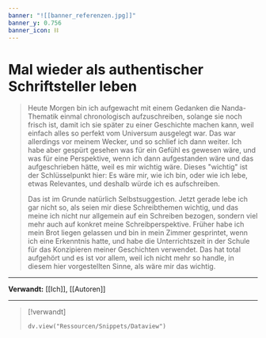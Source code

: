 ```yaml
---
banner: "![[banner_referenzen.jpg]]"
banner_y: 0.756
banner_icon: ⛓️
---
```


# Mal wieder als authentischer Schriftsteller leben

> Heute Morgen bin ich aufgewacht mit einem Gedanken die Nanda-Thematik einmal chronologisch aufzuschreiben, solange sie noch frisch ist, damit ich sie später zu einer Geschichte machen kann, weil einfach alles so perfekt vom Universum ausgelegt war. Das war allerdings vor meinem Wecker, und so schlief ich dann weiter. Ich habe aber gespürt gesehen was für ein Gefühl es gewesen wäre, und was für eine Perspektive, wenn ich dann aufgestanden wäre und das aufgeschrieben hätte, weil es mir wichtig wäre. Dieses "wichtig" ist der Schlüsselpunkt hier: Es wäre mir, wie ich bin, oder wie ich lebe, etwas Relevantes, und deshalb würde ich es aufschreiben.
> 
> Das ist im Grunde natürlich Selbstsuggestion. Jetzt gerade lebe ich gar nicht so, als seien mir diese Schreibthemen wichtig, und das meine ich nicht nur allgemein auf ein Schreiben bezogen, sondern viel mehr auch auf konkret meine Schreibperspektive. Früher habe ich mein Brot liegen gelassen und bin in mein Zimmer gesprintet, wenn ich eine Erkenntnis hatte, und habe die Unterrichtszeit in der Schule für das Konzipieren meiner Geschichten verwendet. Das hat total aufgehört und es ist vor allem, weil ich nicht mehr so handle, in diesem hier vorgestellten Sinne, als wäre mir das wichtig.

---

**Verwandt:** [[Ich]], [[Autoren]]

---

> [!verwandt]
> ```dataviewjs
> dv.view("Ressourcen/Snippets/Dataview")
> ```